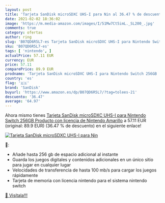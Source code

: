 ```yaml
---
layout: post
title: 'Tarjeta SanDisk microSDXC UHS-I para Nin al 36.47 % de descuento'
date: 2021-02-02 18:36:02
image: 'https://m.media-amazon.com/images/I/51Mw7Ct5imL._SL200_.jpg'
comments: true
category: ofertas
author: ring
slug: 'B07QD6R5L7-es Tarjeta SanDisk microSDXC UHS-I para Nintendo Switch 256GB...'
sku: 'B07QD6R5L7-es'
tags: [ 'nintendo', ]
actualPrice: 57.11 EUR
currency: EUR
price: 57.11
comparePrice: 89.9 EUR
prodname: 'Tarjeta SanDisk microSDXC UHS-I para Nintendo Switch 256GB  Producto con licencia de Nintendo  Amarillo'
country: 'es'
flag: '🇪🇸'
brand: 'SanDisk'
buyurl: 'https://www.amazon.es/dp/B07QD6R5L7/?tag=tolees-21'
descuento: '36.47'
average: '64.97'
---
```


Ahora mismo tienes [Tarjeta SanDisk microSDXC UHS-I para Nintendo Switch 256GB  Producto con licencia de Nintendo  Amarillo](https://www.amazon.es/dp/B07QD6R5L7/?tag=tolees-21) a 57.11 EUR (original: 89.9 EUR) (36.47 %  de descuento) en el siguiente enlace!

[![Tarjeta SanDisk microSDXC UHS-I para Nin](https://m.media-amazon.com/images/I/51Mw7Ct5imL._SL200_.jpg)](https://www.amazon.es/dp/B07QD6R5L7/?tag=tolees-21)

🔎:

- Añade hasta 256 gb de espacio adicional al instante
- Guarda los juegos digitales y contenidos adicionales en un único sitio para jugar en cualquier lugar
- Velocidades de transferencia de hasta 100 mb/s para cargar los juegos rápidamente
- Tarjeta de memoria con licencia nintendo para el sistema nintendo switch

[🛒 Visítala!!!](https://www.amazon.es/dp/B07QD6R5L7/?tag=tolees-21)

